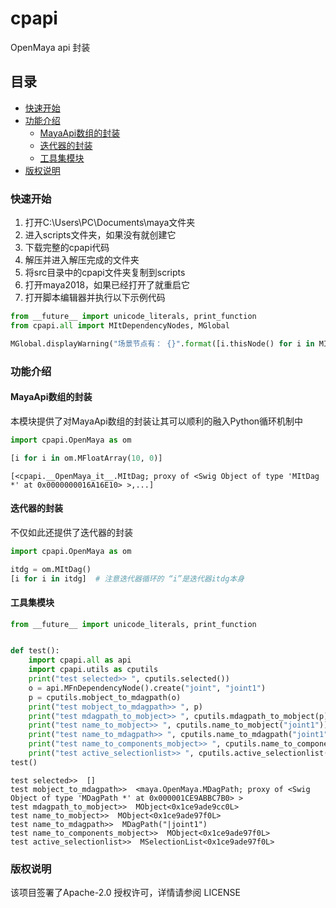 # cpapi

OpenMaya api 封装

## 目录

- [快速开始](#快速开始)
- [功能介绍](#功能介绍)
    - [MayaApi数组的封装](#MayaApi数组的封装)
    - [迭代器的封装](#迭代器的封装)
    - [工具集模块](#工具集模块)
- [版权说明](#版权说明)

### 快速开始

1. 打开C:\Users\PC\Documents\maya文件夹
2. 进入scripts文件夹，如果没有就创建它
3. 下载完整的cpapi代码
4. 解压并进入解压完成的文件夹
5. 将src目录中的cpapi文件夹复制到scripts
6. 打开maya2018，如果已经打开了就重启它
7. 打开脚本编辑器并执行以下示例代码

```python
from __future__ import unicode_literals, print_function
from cpapi.all import MItDependencyNodes, MGlobal

MGlobal.displayWarning("场景节点有： {}".format([i.thisNode() for i in MItDependencyNodes()]))
```

### 功能介绍

#### MayaApi数组的封装

本模块提供了对MayaApi数组的封装让其可以顺利的融入Python循环机制中

```python
import cpapi.OpenMaya as om

[i for i in om.MFloatArray(10, 0)]
```

```
[<cpapi.__OpenMaya_it__.MItDag; proxy of <Swig Object of type 'MItDag *' at 0x0000000016A16E10> >,...]
```

#### 迭代器的封装

不仅如此还提供了迭代器的封装

```python
import cpapi.OpenMaya as om

itdg = om.MItDag()
[i for i in itdg]  # 注意迭代器循环的 “i”是迭代器itdg本身
```

#### 工具集模块

```python
from __future__ import unicode_literals, print_function


def test():
    import cpapi.all as api
    import cpapi.utils as cputils
    print("test selected>> ", cputils.selected())
    o = api.MFnDependencyNode().create("joint", "joint1")
    p = cputils.mobject_to_mdagpath(o)
    print("test mobject_to_mdagpath>> ", p)
    print("test mdagpath_to_mobject>> ", cputils.mdagpath_to_mobject(p))
    print("test name_to_mobject>> ", cputils.name_to_mobject("joint1"))
    print("test name_to_mdagpath>> ", cputils.name_to_mdagpath("joint1"))
    print("test name_to_components_mobject>> ", cputils.name_to_components_mobject("joint1"))
    print("test active_selectionlist>> ", cputils.active_selectionlist())
test()
```

```
test selected>>  []
test mobject_to_mdagpath>>  <maya.OpenMaya.MDagPath; proxy of <Swig Object of type 'MDagPath *' at 0x000001CE9ABBC7B0> >
test mdagpath_to_mobject>>  MObject<0x1ce9ade9cc0L>
test name_to_mobject>>  MObject<0x1ce9ade97f0L>
test name_to_mdagpath>>  MDagPath("|joint1")
test name_to_components_mobject>>  MObject<0x1ce9ade97f0L>
test active_selectionlist>>  MSelectionList<0x1ce9ade97f0L>
```

### 版权说明

该项目签署了Apache-2.0 授权许可，详情请参阅 LICENSE
